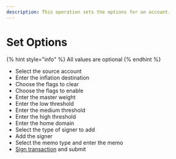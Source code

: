 ```yaml
---
description: This operation sets the options for an account.
---
```


# Set Options

{% hint style="info" %}
All values are optional
{% endhint %}

* Select the source account
* Enter the inflation destination
* Choose the flags to clear
* Choose the flags to enable
* Enter the master weight
* Enter the low threshold
* Enter the medium threshold
* Enter the high threshold
* Enter the home domain
* Select the type of signer to add 
* Add the signer
* Select the memo type and enter the memo
* [Sign transaction](../wallet-actions/sign-transaction.md) and submit

